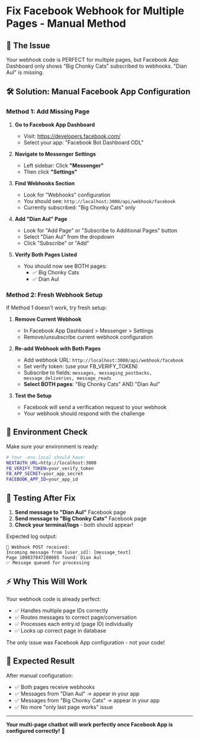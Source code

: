# Fix Facebook Webhook for Multiple Pages - Manual Method

## 🎯 The Issue
Your webhook code is PERFECT for multiple pages, but Facebook App Dashboard only shows "Big Chonky Cats" subscribed to webhooks. "Dian Aul" is missing.

## 🛠️ Solution: Manual Facebook App Configuration

### Method 1: Add Missing Page

1. **Go to Facebook App Dashboard**
   - Visit: https://developers.facebook.com/
   - Select your app: "Facebook Bot Dashboard ODL"

2. **Navigate to Messenger Settings**
   - Left sidebar: Click **"Messenger"**
   - Then click **"Settings"**

3. **Find Webhooks Section**
   - Look for "Webhooks" configuration
   - You should see: `http://localhost:3000/api/webhook/facebook`
   - Currently subscribed: "Big Chonky Cats" only

4. **Add "Dian Aul" Page**
   - Look for "Add Page" or "Subscribe to Additional Pages" button
   - Select "Dian Aul" from the dropdown
   - Click "Subscribe" or "Add"

5. **Verify Both Pages Listed**
   - You should now see BOTH pages:
     - ✅ Big Chonky Cats
     - ✅ Dian Aul

### Method 2: Fresh Webhook Setup

If Method 1 doesn't work, try fresh setup:

1. **Remove Current Webhook**
   - In Facebook App Dashboard > Messenger > Settings
   - Remove/unsubscribe current webhook configuration

2. **Re-add Webhook with Both Pages**
   - Add webhook URL: `http://localhost:3000/api/webhook/facebook`
   - Set verify token: (use your FB_VERIFY_TOKEN)
   - Subscribe to fields: `messages, messaging_postbacks, message_deliveries, message_reads`
   - **Select BOTH pages**: "Big Chonky Cats" AND "Dian Aul"

3. **Test the Setup**
   - Facebook will send a verification request to your webhook
   - Your webhook should respond with the challenge

## 🔧 Environment Check

Make sure your environment is ready:

```bash
# Your .env.local should have:
NEXTAUTH_URL=http://localhost:3000
FB_VERIFY_TOKEN=your_verify_token
FB_APP_SECRET=your_app_secret
FACEBOOK_APP_ID=your_app_id
```

## 🧪 Testing After Fix

1. **Send message to "Dian Aul"** Facebook page
2. **Send message to "Big Chonky Cats"** Facebook page
3. **Check your terminal/logs** - both should appear!

Expected log output:
```
📨 Webhook POST received:
Incoming message from [user_id]: [message_text]
Page 109837847280605 found: Dian Aul
✅ Message queued for processing
```

## ⚡ Why This Will Work

Your webhook code is already perfect:
- ✅ Handles multiple page IDs correctly
- ✅ Routes messages to correct page/conversation
- ✅ Processes each entry.id (page ID) individually
- ✅ Looks up correct page in database

The only issue was Facebook App configuration - not your code!

## 🎉 Expected Result

After manual configuration:
- ✅ Both pages receive webhooks
- ✅ Messages from "Dian Aul" → appear in your app
- ✅ Messages from "Big Chonky Cats" → appear in your app
- ✅ No more "only last page works" issue

---

**Your multi-page chatbot will work perfectly once Facebook App is configured correctly!** 🚀